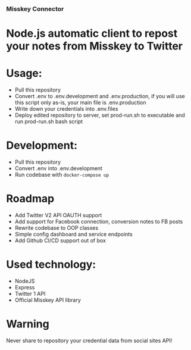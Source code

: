 ### Misskey Connector
# Node.js automatic client to repost your notes from Misskey to Twitter

# Usage:
- Pull this repository
- Convert .env to .env.development and .env.production, if you will use this script only as-is, your main file is .env.production
- Write down your credentials into .env.files
- Deploy edited repository to server, set prod-run.sh to executable and run prod-run.sh bash script

# Development:
- Pull this repository
- Convert .env into .env.development
- Run codebase with `docker-compose up`

# Roadmap
- Add Twitter V2 API OAUTH support
- Add support for Facebook connection, conversion notes to FB posts
- Rewrite codebase to OOP classes
- Simple config dashboard and service endpoints
- Add Github CI/CD support out of box

# Used technology:
- NodeJS
- Express
- Twitter 1 API
- Official Misskey API library

# Warning
Never share to repository your credential data from social sites API!
